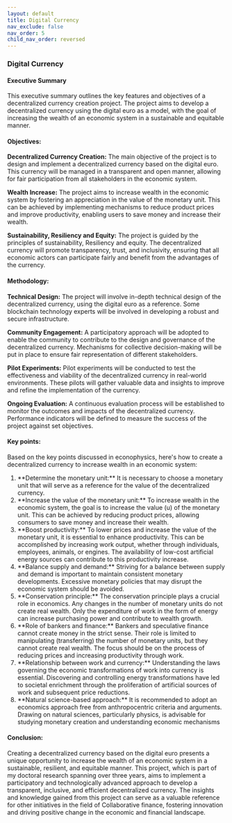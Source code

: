 ```yaml
---
layout: default
title: Digital Currency
nav_exclude: false
nav_order: 5
child_nav_order: reversed
---
```


 
### Digital Currency 
 
#### Executive Summary

This executive summary outlines the key features and objectives of a decentralized currency creation project. The project aims to develop a decentralized currency using the digital euro as a model, with the goal of increasing the wealth of an economic system in a sustainable and equitable manner.

#### Objectives:

**Decentralized Currency Creation:** The main objective of the project is to design and implement a decentralized currency based on the digital euro. This currency will be managed in a transparent and open manner, allowing for fair participation from all stakeholders in the economic system.

**Wealth Increase:** The project aims to increase wealth in the economic system by fostering an appreciation in the value of the monetary unit. This can be achieved by implementing mechanisms to reduce product prices and improve productivity, enabling users to save money and increase their wealth.

**Sustainability, Resiliency and Equity:** The project is guided by the principles of sustainability, Resiliency and equity. The decentralized currency will promote transparency, trust, and inclusivity, ensuring that all economic actors can participate fairly and benefit from the advantages of the currency.

#### Methodology:

**Technical Design:** The project will involve in-depth technical design of the decentralized currency, using the digital euro as a reference. Some blockchain technology experts will be involved in developing a robust and secure infrastructure.

**Community Engagement:** A participatory approach will be adopted to enable the community to contribute to the design and governance of the decentralized currency. Mechanisms for collective decision-making will be put in place to ensure fair representation of different stakeholders.

**Pilot Experiments:** Pilot experiments will be conducted to test the effectiveness and viability of the decentralized currency in real-world environments. These pilots will gather valuable data and insights to improve and refine the implementation of the currency.

**Ongoing Evaluation:** A continuous evaluation process will be established to monitor the outcomes and impacts of the decentralized currency. Performance indicators will be defined to measure the success of the project against set objectives.

#### Key points: 

Based on the key points discussed in econophysics, here's how to create a decentralized currency to increase wealth in an economic system:
<ol>
<li>**Determine the monetary unit:** It is necessary to choose a monetary unit that will serve as a reference for the value of the decentralized currency.</li>

<li>**Increase the value of the monetary unit:** To increase wealth in the economic system, the goal is to increase the value (u) of the monetary unit. This can be achieved by reducing product prices, allowing consumers to save money and increase their wealth.</li>

<li>**Boost productivity:** To lower prices and increase the value of the monetary unit, it is essential to enhance productivity. This can be accomplished by increasing work output, whether through individuals, employees, animals, or engines. The availability of low-cost artificial energy sources can contribute to this productivity increase.</li>

<li>**Balance supply and demand:** Striving for a balance between supply and demand is important to maintain consistent monetary developments. Excessive monetary policies that may disrupt the economic system should be avoided.</li>

<li>**Conservation principle:** The conservation principle plays a crucial role in economics. Any changes in the number of monetary units do not create real wealth. Only the expenditure of work in the form of energy can increase purchasing power and contribute to wealth growth.</li>

<li>**Role of bankers and finance:** Bankers and speculative finance cannot create money in the strict sense. Their role is limited to manipulating (transferring) the number of monetary units, but they cannot create real wealth. The focus should be on the process of reducing prices and increasing productivity through work.</li>

<li>**Relationship between work and currency:** Understanding the laws governing the economic transformations of work into currency is essential. Discovering and controlling energy transformations have led to societal enrichment through the proliferation of artificial sources of work and subsequent price reductions.</li>

<li>**Natural science-based approach:** It is recommended to adopt an economics approach free from anthropocentric criteria and arguments. Drawing on natural sciences, particularly physics, is advisable for studying monetary creation and understanding economic mechanisms</li>

</ol>

#### Conclusion:
Creating a decentralized currency based on the digital euro presents a unique opportunity to increase the wealth of an economic system in a sustainable, resilient, and equitable manner. This project, which is part of my doctoral research spanning over three years, aims to implement a participatory and technologically advanced approach to develop a transparent, inclusive, and efficient decentralized currency. The insights and knowledge gained from this project can serve as a valuable reference for other initiatives in the field of Collaborative finance, fostering innovation and driving positive change in the economic and financial landscape.
